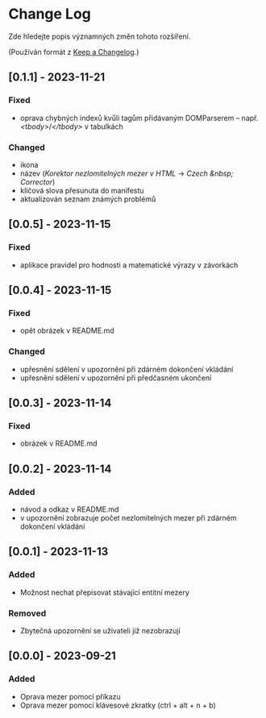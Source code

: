# Change Log

Zde hledejte popis významných změn tohoto rozšíření.

(Používán formát z [Keep a Changelog](https://keepachangelog.com/en/1.0.0/).)

## [0.1.1] - 2023-11-21

### Fixed

- oprava chybných indexů kvůli tagům přidávaným DOMParserem – např. *\<tbody>*/*\</tbody>* v tabulkách

### Changed

- ikona
- název (*Korektor nezlomitelných mezer v HTML* → *Czech \&nbsp; Corrector*)
- klíčová slova přesunuta do manifestu
- aktualizován seznam známých problémů

## [0.0.5] - 2023-11-15

### Fixed

- aplikace pravidel pro hodnosti a matematické výrazy v závorkách

## [0.0.4] - 2023-11-15

### Fixed

- opět obrázek v README.md

### Changed

- upřesnění sdělení v upozornění při zdárném dokončení vkládání
- upřesnění sdělení v upozornění při předčasném ukončení

## [0.0.3] - 2023-11-14

### Fixed

- obrázek v README.md  

## [0.0.2] - 2023-11-14

### Added

- návod a odkaz v README.md
- v upozornění zobrazuje počet nezlomitelných mezer při zdárném dokončení vkládání

## [0.0.1] - 2023-11-13

### Added

- Možnost nechat přepisovat stávající entitní mezery

### Removed

- Zbytečná upozornění se uživateli již nezobrazují

## [0.0.0] - 2023-09-21

### Added

- Oprava mezer pomocí příkazu
- Oprava mezer pomocí klávesové zkratky (ctrl + alt + n + b)